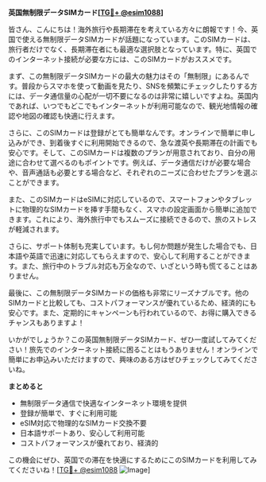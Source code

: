 **英国無制限データSIMカード[[TG💪+ @esim1088](https://t.me/s/esim1088)]**

皆さん、こんにちは！海外旅行や長期滞在を考えている方々に朗報です！今、英国で使える無制限データSIMカードが話題になっています。このSIMカードは、旅行者だけでなく、長期滞在者にも最適な選択肢となっています。特に、英国でのインターネット接続が必要な方には、このSIMカードがおススメです。

まず、この無制限データSIMカードの最大の魅力はその「無制限」にあるんです。普段からスマホを使って動画を見たり、SNSを頻繁にチェックしたりする方には、データ通信量の心配が一切不要になるのは非常に嬉しいですよね。英国内であれば、いつでもどこでもインターネットが利用可能なので、観光地情報の確認や地図の確認も快適に行えます。

さらに、このSIMカードは登録がとても簡単なんです。オンラインで簡単に申し込みができ、到着後すぐに利用開始できるので、急な渡英や長期滞在の計画でも安心です。そして、このSIMカードは複数のプランが用意されており、自分の用途に合わせて選べるのもポイントです。例えば、データ通信だけが必要な場合や、音声通話も必要とする場合など、それぞれのニーズに合わせたプランを選ぶことができます。

また、このSIMカードはeSIMに対応しているので、スマートフォンやタブレットに物理的なSIMカードを挿す手間もなく、スマホの設定画面から簡単に追加できます。これにより、海外旅行中でもスムーズに接続できるので、旅のストレスが軽減されます。

さらに、サポート体制も充実しています。もし何か問題が発生した場合でも、日本語や英語で迅速に対応してもらえますので、安心して利用することができます。また、旅行中のトラブル対応も万全なので、いざという時も慌てることはありません。

最後に、この無制限データSIMカードの価格も非常にリーズナブルです。他のSIMカードと比較しても、コストパフォーマンスが優れているため、経済的にも安心です。また、定期的にキャンペーンも行われているので、お得に購入できるチャンスもありますよ！

いかがでしょうか？この英国無制限データSIMカード、ぜひ一度試してみてください！旅先でのインターネット接続に困ることはもうありません！オンラインで簡単にお申込みいただけますので、興味のある方はぜひチェックしてみてくださいね。

**まとめると**  
- 無制限データ通信で快適なインターネット環境を提供  
- 登録が簡単で、すぐに利用可能  
- eSIM対応で物理的なSIMカード交換不要  
- 日本語サポートあり、安心して利用可能  
- コストパフォーマンスが優れており、経済的  

この機会にぜひ、英国での滞在を快適にするためにこのSIMカードを利用してみてくださいね！[[TG💪+ @esim1088](https://t.me/s/esim1088) ![Image](https://i.postimg.cc/Y0z9fWf4/image.png)]